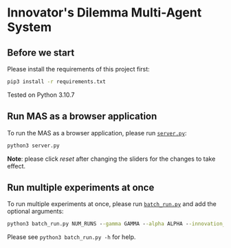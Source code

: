 # Innovator's Dilemma Multi-Agent System

## Before we start
Please install the requirements of this project first:
```cmd
pip3 install -r requirements.txt
```
Tested on Python 3.10.7

## Run MAS as a browser application
To run the MAS as a browser application, please run [`server.py`](server.py):
```cmd
python3 server.py
``` 
**Note**: please click *reset* after changing the sliders for the changes to take effect.

## Run multiple experiments at once
To run multiple experiments at once, please run [`batch_run.py`](batch_run.py) and add the optional arguments:
```cmd
python3 batch_run.py NUM_RUNS --gamma GAMMA --alpha ALPHA --innovation_time INNOVATION_TIME
```
Please see `python3 batch_run.py -h` for help.